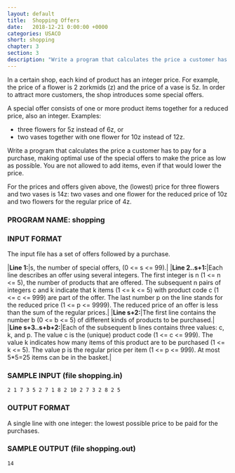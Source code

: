 ```yaml
---
layout: default
title:  Shopping Offers
date:   2018-12-21 0:00:00 +0000
categories: USACO
short: shopping
chapter: 3
section: 3
description: "Write a program that calculates the price a customer has to pay for a purchase, making optimal use of the special offers to make the price as low as possible. You are not allowed to add items, even if that would lower the price."
---
```


In a certain shop, each kind of product has an integer price. For example, the price of a flower is 2 zorkmids (z) and the price of a vase is 5z. In order to attract more customers, the shop introduces some special offers.

A special offer consists of one or more product items together for a reduced price, also an integer. Examples:

*   three flowers for 5z instead of 6z, or
*   two vases together with one flower for 10z instead of 12z.

Write a program that calculates the price a customer has to pay for a purchase, making optimal use of the special offers to make the price as low as possible. You are not allowed to add items, even if that would lower the price.

For the prices and offers given above, the (lowest) price for three flowers and two vases is 14z: two vases and one flower for the reduced price of 10z and two flowers for the regular price of 4z.

### PROGRAM NAME: shopping

### INPUT FORMAT

The input file has a set of offers followed by a purchase.

|**Line 1:**|s, the number of special offers, (0 <= s <= 99).|
|**Line 2..s+1:**|Each line describes an offer using several integers. The first integer is n (1 <= n <= 5), the number of products that are offered. The subsequent n pairs of integers c and k indicate that k items (1 <= k <= 5) with product code c (1 <= c <= 999) are part of the offer. The last number p on the line stands for the reduced price (1 <= p <= 9999). The reduced price of an offer is less than the sum of the regular prices.|
|**Line s+2:**|The first line contains the number b (0 <= b <= 5) of different kinds of products to be purchased.|
|**Line s+3..s+b+2:**|Each of the subsequent b lines contains three values: c, k, and p. The value c is the (unique) product code (1 <= c <= 999). The value k indicates how many items of this product are to be purchased (1 <= k <= 5). The value p is the regular price per item (1 <= p <= 999). At most 5\*5=25 items can be in the basket.|

### SAMPLE INPUT (file shopping.in)

```2 1 7 3 5 2 7 1 8 2 10 2 7 3 2 8 2 5```

### OUTPUT FORMAT

A single line with one integer: the lowest possible price to be paid for the purchases.

### SAMPLE OUTPUT (file shopping.out)

```14```